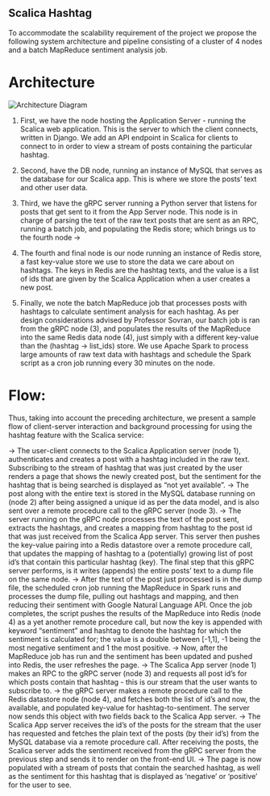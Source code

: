 ## Scalica Hashtag

To accommodate the scalability requirement of the project we propose the following system architecture and pipeline consisting of a cluster of 4 nodes and a batch MapReduce sentiment analysis job.


# Architecture

![Architecture Diagram](https://github.com/itsnauman/scalica_hashtag/blob/master/documentation/architecture.jpg)

1. First, we have the node hosting the Application Server - running the Scalica web application. This is the server to which the client connects, written in Django. We add an API endpoint in Scalica for clients to connect to in order to view a stream of posts containing the particular hashtag.

2. Second, have the DB node, running an instance of MySQL that serves as the database for our Scalica app. This is where we store the posts’ text and other user data.

3. Third, we have the gRPC server running a Python server that listens for posts that get sent to it from the App Server node. This node is in charge of parsing the text of the raw text posts that are sent as an RPC, running a batch job, and populating the Redis store; which brings us to the fourth node →

4. The fourth and final node is our node running an instance of Redis store, a fast key-value store we use to store the data we care about on hashtags. The keys in Redis are the hashtag texts, and the value is a list of ids that are given by the Scalica Application when a user creates a new post.

5. Finally, we note the batch MapReduce job that processes posts with hashtags to calculate sentiment analysis for each hashtag. As per design considerations advised by Professor Sovran, our batch job is ran from the gRPC node (3), and populates the results of the MapReduce into the same Redis data node (4), just simply with a different key-value than the (hashtag → list_ids) store. We use Apache Spark to process large amounts of raw text data with hashtags and schedule the Spark script as a cron job running every 30 minutes on the node.

# Flow:
Thus, taking into account the preceding architecture, we present a sample flow of client-server interaction and background processing for using the hashtag feature with the Scalica service:

→
The user-client connects to the Scalica Application server (node 1), authenticates and creates a post with a hashtag included in the raw text. Subscribing to the stream of hashtag that was just created by the user renders a page that shows the newly created post, but the sentiment for the hashtag that is being searched is displayed as “not yet available”.
→
The post along with the entire text is stored in the MySQL database running on (node 2) after being assigned a unique id as per the data model, and is also sent over a remote procedure call to the gRPC server (node 3).
→
The server running on the gRPC node processes the text of the post sent, extracts the hashtags, and creates a mapping from hashtag to the post id that was just received from the Scalica App server. This server then pushes the key-value pairing into a Redis datastore over a remote procedure call, that updates the mapping of hashtag to a (potentially) growing list of post id’s that contain this particular hashtag (key). The final step that this gRPC server performs, is it writes (appends) the entire posts’ text to a dump file on the same node.
→
After the text of the post just processed is in the dump file, the scheduled cron job running the MapReduce in Spark runs and processes the dump file, pulling out hashtags and mapping, and then reducing their sentiment with Google Natural Language API. Once the job completes, the script pushes the results of the MapReduce into Redis (node 4) as a yet another remote procedure call, but now the key is appended with keyword “sentiment” and hashtag to denote the hashtag for which the sentiment is calculated for; the value is a double between [-1,1], -1 being the most negative sentiment and 1 the most positive.
→
Now, after the MapReduce job has run and the sentiment has been updated and pushed into Redis, the user refreshes the page.
→
The Scalica App server (node 1) makes an RPC to the gRPC server (node 3) and requests all post id’s for which posts contain that hashtag - this is our stream that the user wants to subscribe to.
→
the gRPC server makes a remote procedure call to the Redis datastore node (node 4), and fetches both the list of id’s and now, the available, and populated key-value for hashtag-to-sentiment. The server now sends this object with two fields back to the Scalica App server.
→
The Scalica App server receives the id’s of the posts for the stream that the user has requested and fetches the plain text of the posts (by their id’s) from the MySQL database via a remote procedure call. After receiving the posts, the Scalica server adds the sentiment received from the gRPC server from the previous step and sends it to render on the front-end UI.
→
The page is now populated with a stream of posts that contain the searched hashtag, as well as the sentiment for this hashtag that is displayed as ‘negative’ or ‘positive’ for the user to see.
